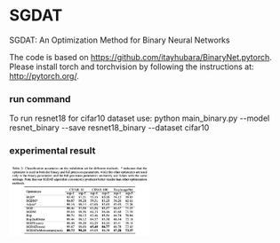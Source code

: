 # SGDAT
SGDAT: An Optimization Method for Binary Neural Networks

The code is based on https://github.com/itayhubara/BinaryNet.pytorch.  
Please install torch and torchvision by following the instructions at: http://pytorch.org/.   

### run command
To run resnet18 for cifar10 dataset use: python main_binary.py --model resnet_binary --save resnet18_binary --dataset cifar10  

### experimental result
<img src="image/result.png" width = "50%" />
